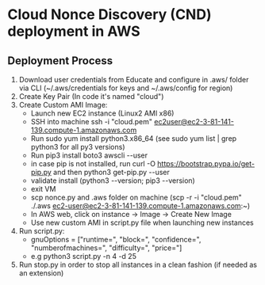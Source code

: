 # Cloud Nonce Discovery (CND) deployment in AWS
 
 ## Deployment Process
1. Download user credentials from Educate and configure in .aws/ folder via CLI (~/.aws/credentials for keys and ~/.aws/config for region)
2. Create Key Pair (In code it's named "cloud")
3. Create Custom AMI Image:
	* Launch new EC2 instance (Linux2 AMI x86)
	* SSH into machine ssh -i "cloud.pem" ec2user@ec2-3-81-141-139.compute-1.amazonaws.com
	* Run sudo yum install python3.x86_64 (see sudo yum list | grep python3 for all py3 versions)
	* Run pip3 install boto3 awscli --user
	* in case pip is not installed, run curl -O https://bootstrap.pypa.io/get-pip.py and then python3 get-pip.py --user
	* validate install (python3 --version; pip3 --version)
	* exit VM
	* scp nonce.py and .aws folder on machine (scp -r -i "cloud.pem" ./.aws ec2-user@ec2-3-81-141-139.compute-1.amazonaws.com:~)
	* In AWS web, click on instance -> Image -> Create New Image
	* Use new custom AMI in script.py file when launching new instances
4. Run script.py:
	* gnuOptions = ["runtime=", "block=", "confidence=", "numberofmachines=", "difficulty=", "price="]
	* e.g python3 script.py -n 4 -d 25
5. Run stop.py in order to stop all instances in a clean fashion (if needed as an extension)
